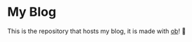 # My Blog

This is the repository that hosts my blog, it is made with [ob](https://github.com/OliverBrotchie/ob)! 🚀
